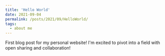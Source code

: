 ```yaml
---
title: 'Hello World'
date: 2021-09-04
permalink: /posts/2021/09/HelloWorld/
tags:
  - about me
---
```


First blog post for my personal website! I'm excited to pivot into a field with open sharing and collaboration!
